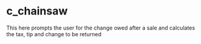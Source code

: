 # c_chainsaw
This here prompts the user for the change owed after a sale and calculates the tax, tip and change to  be returned
